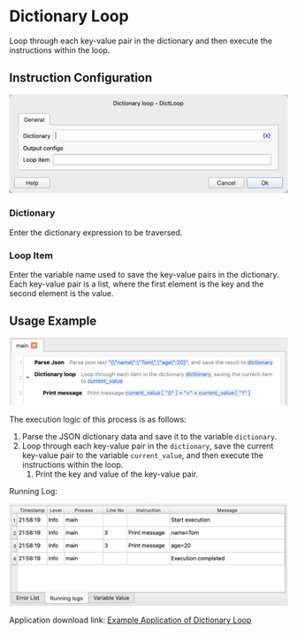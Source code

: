 # Dictionary Loop

Loop through each key-value pair in the dictionary and then execute the instructions within the loop.

## Instruction Configuration

![Dictionary Loop Configuration Dialog Box](dict_loop_config.png)

### Dictionary

Enter the dictionary expression to be traversed.

### Loop Item

Enter the variable name used to save the key-value pairs in the dictionary. Each key-value pair is a list, where the first element is the key and the second element is the value.

## Usage Example

![Screenshot of the Dictionary Loop Example Process](dict_loop_demo_process.png)

The execution logic of this process is as follows:

1. Parse the JSON dictionary data and save it to the variable `dictionary`.
2. Loop through each key-value pair in the `dictionary`, save the current key-value pair to the variable `current_value`, and then execute the instructions within the loop.
    1. Print the key and value of the key-value pair.

Running Log:

![Running Log of the Dictionary Loop Example Process](dict_loop_demo_log.png)

Application download link: [Example Application of Dictionary Loop](../../../examples/dict_loop_demo.zip)
